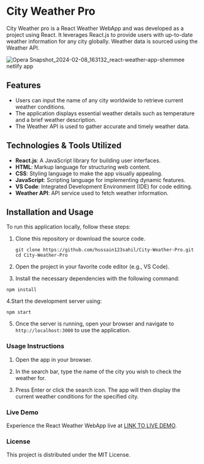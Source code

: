 # City Weather Pro

City Weather pro is a React Weather WebApp and was developed as a project using React. It leverages React.js to provide users with up-to-date weather information for any city globally. Weather data is sourced using the Weather API.

![Opera Snapshot_2024-02-08_163132_react-weather-app-shemmee netlify app](https://github.com/s-shemmee/React-Weather-App/assets/56132945/a3aea312-a726-40c6-93bb-45261ecddcad)

## Features

- Users can input the name of any city worldwide to retrieve current weather conditions.
- The application displays essential weather details such as temperature and a brief weather description.
- The Weather API is used to gather accurate and timely weather data.

## Technologies & Tools Utilized

- **React.js**: A JavaScript library for building user interfaces.
- **HTML**: Markup language for structuring web content.
- **CSS**: Styling language to make the app visually appealing.
- **JavaScript**: Scripting language for implementing dynamic features.
- **VS Code**: Integrated Development Environment (IDE) for code editing.
- **Weather API**: API service used to fetch weather information.

## Installation and Usage

To run this application locally, follow these steps:

1. Clone this repository or download the source code.
   ```
   git clone https://github.com/hussain123sahil/City-Weather-Pro.git
   cd City-Weather-Pro
   ```

2. Open the project in your favorite code editor (e.g., VS Code).

3. Install the necessary dependencies with the following command:
```
npm install
```

4.Start the development server using:
```
npm start
```

5. Once the server is running, open your browser and navigate to `http://localhost:3000` to use the application.

### Usage Instructions
1. Open the app in your browser.

2. In the search bar, type the name of the city you wish to check the weather for.

3. Press Enter or click the search icon. The app will then display the current weather conditions for the specified city.

### Live Demo

Experience the React Weather WebApp live at [LINK TO LIVE DEMO](https://city-weather-pro.vercel.app/).

### License
This project is distributed under the MIT License.
